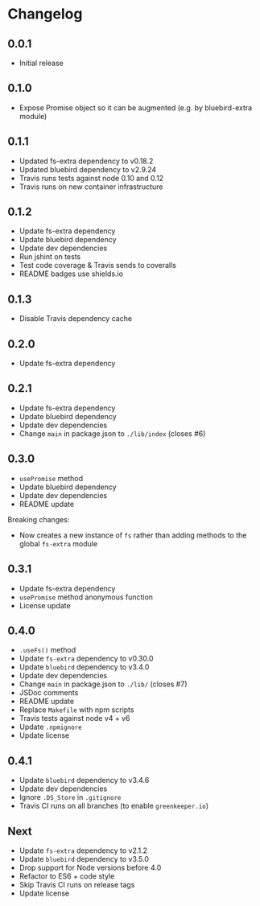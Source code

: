 # Changelog

## 0.0.1

* Initial release

## 0.1.0

* Expose Promise object so it can be augmented (e.g. by bluebird-extra module)

## 0.1.1

* Updated fs-extra dependency to v0.18.2
* Updated bluebird dependency to v2.9.24
* Travis runs tests against node 0.10 and 0.12
* Travis runs on new container infrastructure

## 0.1.2

* Update fs-extra dependency
* Update bluebird dependency
* Update dev dependencies
* Run jshint on tests
* Test code coverage & Travis sends to coveralls
* README badges use shields.io

## 0.1.3

* Disable Travis dependency cache

## 0.2.0

* Update fs-extra dependency

## 0.2.1

* Update fs-extra dependency
* Update bluebird dependency
* Update dev dependencies
* Change `main` in package.json to `./lib/index` (closes #6)

## 0.3.0

* `usePromise` method
* Update bluebird dependency
* Update dev dependencies
* README update

Breaking changes:

* Now creates a new instance of `fs` rather than adding methods to the global `fs-extra` module

## 0.3.1

* Update fs-extra dependency
* `usePromise` method anonymous function
* License update

## 0.4.0

* `.useFs()` method
* Update `fs-extra` dependency to v0.30.0
* Update `bluebird` dependency to v3.4.0
* Update dev dependencies
* Change `main` in package.json to `./lib/` (closes #7)
* JSDoc comments
* README update
* Replace `Makefile` with npm scripts
* Travis tests against node v4 + v6
* Update `.npmignore`
* Update license

## 0.4.1

* Update `bluebird` dependency to v3.4.6
* Update dev dependencies
* Ignore `.DS_Store` in `.gitignore`
* Travis CI runs on all branches (to enable `greenkeeper.io`)

## Next

* Update `fs-extra` dependency to v2.1.2
* Update `bluebird` dependency to v3.5.0
* Drop support for Node versions before 4.0
* Refactor to ES6 + code style
* Skip Travis CI runs on release tags
* Update license

